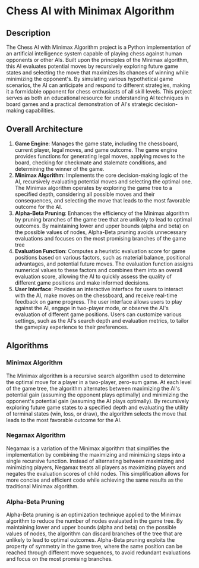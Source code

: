 # Chess AI with Minimax Algorithm

## Description
The Chess AI with Minimax Algorithm project is a Python implementation of an artificial intelligence system capable of playing chess against human opponents or other AIs. Built upon the principles of the Minimax algorithm, this AI evaluates potential moves by recursively exploring future game states and selecting the move that maximizes its chances of winning while minimizing the opponent's. By simulating various hypothetical game scenarios, the AI can anticipate and respond to different strategies, making it a formidable opponent for chess enthusiasts of all skill levels. This project serves as both an educational resource for understanding AI techniques in board games and a practical demonstration of AI's strategic decision-making capabilities.

## Overall Architecture
1. **Game Engine**: Manages the game state, including the chessboard, current player, legal moves, and game outcome. The game engine provides functions for generating legal moves, applying moves to the board, checking for checkmate and stalemate conditions, and determining the winner of the game.
2. **Minimax Algorithm**: Implements the core decision-making logic of the AI, recursively evaluating potential moves and selecting the optimal one. The Minimax algorithm operates by exploring the game tree to a specified depth, considering all possible moves and their consequences, and selecting the move that leads to the most favorable outcome for the AI.
3. **Alpha-Beta Pruning**: Enhances the efficiency of the Minimax algorithm by pruning branches of the game tree that are unlikely to lead to optimal outcomes. By maintaining lower and upper bounds (alpha and beta) on the possible values of nodes, Alpha-Beta pruning avoids unnecessary evaluations and focuses on the most promising branches of the game tree
4. **Evaluation Function**: Computes a heuristic evaluation score for game positions based on various factors, such as material balance, positional advantages, and potential future moves. The evaluation function assigns numerical values to these factors and combines them into an overall evaluation score, allowing the AI to quickly assess the quality of different game positions and make informed decisions.
5. **User Interface**: Provides an interactive interface for users to interact with the AI, make moves on the chessboard, and receive real-time feedback on game progress. The user interface allows users to play against the AI, engage in two-player mode, or observe the AI's evaluation of different game positions. Users can customize various settings, such as the AI's search depth and evaluation metrics, to tailor the gameplay experience to their preferences.


## Algorithms

### Minimax Algorithm
The Minimax algorithm is a recursive search algorithm used to determine the optimal move for a player in a two-player, zero-sum game. At each level of the game tree, the algorithm alternates between maximizing the AI's potential gain (assuming the opponent plays optimally) and minimizing the opponent's potential gain (assuming the AI plays optimally). By recursively exploring future game states to a specified depth and evaluating the utility of terminal states (win, loss, or draw), the algorithm selects the move that leads to the most favorable outcome for the AI.

### Negamax Algorithm
Negamax is a variation of the Minimax algorithm that simplifies the implementation by combining the maximizing and minimizing steps into a single recursive function. Instead of alternating between maximizing and minimizing players, Negamax treats all players as maximizing players and negates the evaluation scores of child nodes. This simplification allows for more concise and efficient code while achieving the same results as the traditional Minimax algorithm.

### Alpha-Beta Pruning
Alpha-Beta pruning is an optimization technique applied to the Minimax algorithm to reduce the number of nodes evaluated in the game tree. By maintaining lower and upper bounds (alpha and beta) on the possible values of nodes, the algorithm can discard branches of the tree that are unlikely to lead to optimal outcomes. Alpha-Beta pruning exploits the property of symmetry in the game tree, where the same position can be reached through different move sequences, to avoid redundant evaluations and focus on the most promising branches.

